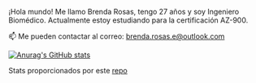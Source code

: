 <!---
BrendaRosasE/BrendaRosasE is a ✨ special ✨ repository because its `README.md` (this file) appears on your GitHub profile.
You can click the Preview link to take a look at your changes.
--->

¡Hola mundo! Me llamo Brenda Rosas, tengo 27 años y soy Ingeniero Biomédico.
Actualmente estoy estudiando para la certificación AZ-900.

📫 Me pueden contactar al correo: brenda.rosas.e@outlook.com

[![Anurag's GitHub stats](https://github-readme-stats.vercel.app/api?username=BrendaRosasE&show_icons=true&theme=dracula)](https://github.com/anuraghazra/github-readme-stats)

Stats proporcionados por este [repo](https://github.com/anuraghazra/github-readme-stats)
